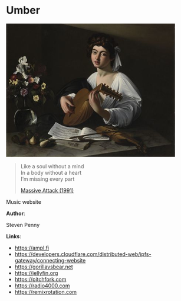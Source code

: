 # Umber

![hero](image/umber.jpg)

> Like a soul without a mind\
> In a body without a heart\
> I’m missing every part
>
> [Massive Attack (1991)](//youtube.com/watch?v=VLRa4nvkTy4)

Music website

**Author**:

Steven Penny

**Links**:

- https://ampl.fi
- https://developers.cloudflare.com/distributed-web/ipfs-gateway/connecting-website
- https://gorillavsbear.net
- https://jellyfin.org
- https://pitchfork.com
- https://radio4000.com
- https://remixrotation.com
